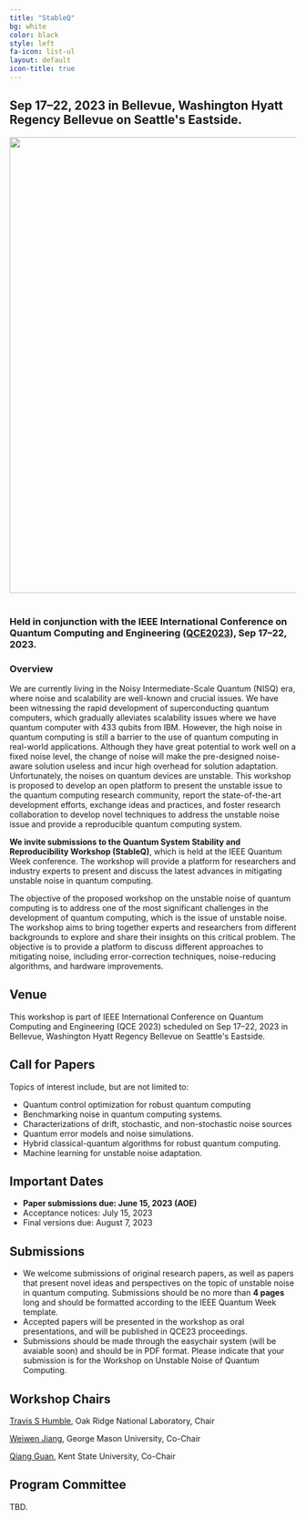 ```yaml
---
title: "StableQ"
bg: white
color: black
style: left
fa-icon: list-ul
layout: default
icon-title: true
---
```

 
<div style="text-align:center;">
  <span class="fa-stack subtlecircle" style="font-size:64px; background:rgba(0,128,0,0.1)">
    <i class="fa fa-circle fa-stack-2x text-white"></i>
    <i class="fa fa-server fa-stack-1x text-green"></i>
  </span>
</div>

## Sep 17–22, 2023 in Bellevue, Washington Hyatt Regency Bellevue on Seattle's Eastside.

<!-- https://www.hyatt.com/en-US/hotel/washington/hyatt-regency-bellevue-on-seattles-eastside/belle -->

<div style="text-align:center;">
  <a href="https://www.hyatt.com/en-US/hotel/washington/hyatt-regency-bellevue-on-seattles-eastside/belle"><img width="800px" src="img/virtual.jpg"/></a>
  &nbsp;  &nbsp;  &nbsp;  &nbsp;
</div>

    
### Held in conjunction with the  IEEE International Conference on Quantum Computing and Engineering ([QCE2023](https://qce.quantum.ieee.org/2023)), Sep 17–22, 2023.


### Overview

We are currently living in the Noisy Intermediate-Scale Quantum (NISQ) era, where noise and scalability are well-known and crucial issues. We have been witnessing the rapid development of superconducting quantum computers, which gradually alleviates scalability issues where we have quantum computer with 433 qubits from IBM. However, the high noise in quantum computing is still a barrier to the use of quantum computing in real-world applications. Although they have great potential to work well on a fixed noise level, the change of noise will make the pre-designed noise-aware solution useless and incur high overhead for solution adaptation. Unfortunately, the noises on quantum devices are unstable. This workshop is proposed to develop an open platform to present the unstable issue to the quantum computing research community, report the state-of-the-art development efforts, exchange ideas and practices, and foster research collaboration to develop novel techniques to address the unstable noise issue and provide a reproducible quantum computing system.

<!-- Introduction -->
**We invite submissions to the Quantum System Stability and Reproducibility Workshop (StableQ)**, which is held at the IEEE Quantum Week conference. The workshop will provide a platform for researchers and industry experts to present and discuss the latest advances in mitigating unstable noise in quantum computing.

<!-- objective -->
The objective of the proposed workshop on the unstable noise of quantum computing is to address one of the most significant challenges in the development of quantum computing, which is the issue of unstable noise. The workshop aims to bring together experts and researchers from different backgrounds to explore and share their insights on this critical problem. The objective is to provide a platform to discuss different approaches to mitigating noise, including error-correction techniques, noise-reducing algorithms, and hardware improvements.

<!--The detailed objectives are listed as follows:
* Develop a comprehensive understanding of the current state of research on unstable noise in quantum computing.
* Provide a platform for researchers and industry experts to present and discuss their latest findings and insights on mitigating unstable noise in quantum computing.
* Foster collaboration among researchers and industry experts to develop novel techniques and strategies for addressing unstable noise in quantum computing.
* Facilitate discussions on the limitations of current techniques and identify areas where further research is needed.
* Encourage the development of reproducible quantum computing systems that can effectively mitigate unstable noise.
* Provide an opportunity for attendees to network and build new collaborations in the field of quantum computing.
-->


<!-- 
<div style="text-align:center;">
  <p>
    <a href="qccc-cfp.txt">
      <i class="fa fa-file-text-o">&nbsp;<b>Download the QCCC-22 CFP </b></i>
    </a>
  </p>
</div> -->







## Venue

This workshop is part of IEEE International Conference on Quantum Computing and Engineering (QCE 2023) scheduled on Sep 17–22, 2023  in Bellevue, Washington Hyatt Regency Bellevue on Seattle's Eastside.

## Call for Papers

Topics of interest include, but are not limited to:
* Quantum control optimization for robust quantum computing
* Benchmarking noise in quantum computing systems.
* Characterizations of drift, stochastic, and non-stochastic noise sources
* Quantum error models and noise simulations.
* Hybrid classical-quantum algorithms for robust quantum computing.
* Machine learning for unstable noise adaptation.


## Important Dates 
* **Paper submissions due: June 15, 2023 (AOE)**
* Acceptance notices: July 15, 2023
* Final versions due: August 7, 2023


## Submissions
* We welcome submissions of original research papers, as well as papers that present novel ideas and perspectives on the topic of unstable noise in quantum computing. Submissions should be no more than **4 pages** long and should be formatted according to the IEEE Quantum Week template.
* Accepted papers will be presented in the workshop as oral presentations, and will be published in QCE23 proceedings.
* Submissions should be made through the easychair system (will be avaiable soon) and should be in PDF format. Please indicate that your submission is for the Workshop on Unstable Noise of Quantum Computing.


    

## Workshop Chairs
[Travis S Humble](https://www.ornl.gov/staff-profile/travis-s-humble), Oak Ridge National Laboratory, Chair

[Weiwen Jiang](https://jqub.ece.gmu.edu/), George Mason University, Co-Chair

[Qiang Guan](https://www.cs.kent.edu/~qguan/), Kent State University, Co-Chair


## Program Committee
TBD.




<script type='text/javascript' id='clustrmaps' src='//cdn.clustrmaps.com/map_v2.js?cl=ffffff&w=300&t=tt&d=cIhgYH1fFbP-ZJ070ZjU28sR5hr_iWckMoZ9Qd3Yw1c&co=1a6ea8'></script>
